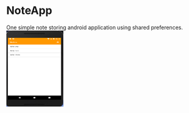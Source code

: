 # NoteApp
One simple note storing android application using shared preferences.
<img src="images/note1.PNG" width="150" height="200"/>
